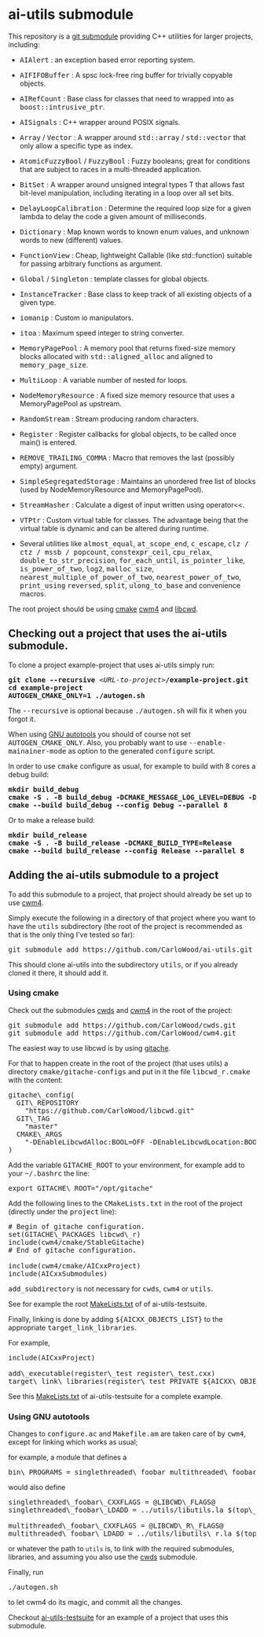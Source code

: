 # ai-utils submodule

This repository is a [git submodule](https://git-scm.com/book/en/v2/Git-Tools-Submodules)
providing C++ utilities for larger projects, including:

* <tt>AIAlert</tt> : an exception based error reporting system.
* <tt>AIFIFOBuffer</tt> : A spsc lock-free ring buffer for trivially copyable objects.
* <tt>AIRefCount</tt> : Base class for classes that need to wrapped into as <tt>boost::intrusive\_ptr</tt>.
* <tt>AISignals</tt> : C++ wrapper around POSIX signals.
* <tt>Array</tt> / <tt>Vector</tt> : A wrapper around <tt>std::array</tt> / <tt>std::vector</tt> that only allow a specific type as index.
* <tt>AtomicFuzzyBool</tt> / <tt>FuzzyBool</tt> : Fuzzy booleans; great for conditions that are subject to races in a multi-threaded application.
* <tt>BitSet<T></tt> : A wrapper around unsigned integral types T that allows fast bit-level manipulation, including iterating in a loop over all set bits.
* <tt>DelayLoopCalibration</tt> : Determine the required loop size for a given lambda to delay the code a given amount of milliseconds.
* <tt>Dictionary</tt> : Map known words to known enum values, and unknown words to new (different) values.
* <tt>FunctionView</tt> : Cheap, lightweight Callable (like std::function) suitable for passing arbitrary functions as argument.
* <tt>Global</tt> / <tt>Singleton</tt> : template classes for global objects.
* <tt>InstanceTracker</tt> : Base class to keep track of all existing objects of a given type.
* <tt>iomanip</tt> : Custom io manipulators.
* <tt>itoa</tt> : Maximum speed integer to string converter.
* <tt>MemoryPagePool</tt> : A memory pool that returns fixed-size memory blocks allocated with <tt>std::aligned\_alloc</tt> and aligned to <tt>memory\_page\_size</tt>.
* <tt>MultiLoop</tt> : A variable number of nested for loops.
* <tt>NodeMemoryResource</tt> : A fixed size memory resource that uses a MemoryPagePool as upstream.
* <tt>RandomStream</tt> : Stream producing random characters.
* <tt>Register</tt> : Register callbacks for global objects, to be called once main() is entered.
* <tt>REMOVE\_TRAILING\_COMMA</tt> : Macro that removes the last (possibly empty) argument.
* <tt>SimpleSegregatedStorage</tt> : Maintains an unordered free list of blocks (used by NodeMemoryResource and MemoryPagePool).
* <tt>StreamHasher</tt> : Calculate a digest of input written using operator<<.
* <tt>VTPtr</tt> : Custom virtual table for classes. The advantage being that the virtual table is dynamic and can be altered during runtime.

* Several utilities like <tt>almost\_equal</tt>, <tt>at\_scope\_end</tt>, <tt>c\_escape</tt>, <tt>clz / ctz / mssb / popcount</tt>,
  <tt>constexpr\_ceil</tt>, <tt>cpu\_relax</tt>, <tt>double\_to\_str\_precision</tt>, <tt>for\_each\_until</tt>,
  <tt>is\_pointer\_like</tt>, <tt>is\_power\_of\_two</tt>, <tt>log2</tt>, <tt>malloc\_size</tt>,
  <tt>nearest\_multiple\_of\_power\_of\_two</tt>, <tt>nearest\_power\_of\_two</tt>, <tt>print\_using</tt> <tt>reversed</tt>,
  <tt>split</tt>, <tt>ulong\_to\_base</tt> and convenience macros.

The root project should be using
[cmake](https://cmake.org/overview/)
[cwm4](https://github.com/CarloWood/cwm4) and
[libcwd](https://github.com/CarloWood/libcwd).

## Checking out a project that uses the ai-utils submodule.

To clone a project example-project that uses ai-utils simply run:

<pre>
<b>git clone --recursive</b> &lt;<i>URL-to-project</i>&gt;<b>/example-project.git</b>
<b>cd example-project</b>
<b>AUTOGEN_CMAKE_ONLY=1 ./autogen.sh</b>
</pre>

The <tt>--recursive</tt> is optional because <tt>./autogen.sh</tt> will fix
it when you forgot it.

When using [GNU autotools](https://en.wikipedia.org/wiki/GNU_Autotools) you should of course
not set <tt>AUTOGEN\_CMAKE\_ONLY</tt>. Also, you probably want to use <tt>--enable-mainainer-mode</tt>
as option to the generated <tt>configure</tt> script.

In order to use <tt>cmake</tt> configure as usual, for example to build with 8 cores a debug build:

<pre>
<b>mkdir build_debug</b>
<b>cmake -S . -B build_debug -DCMAKE_MESSAGE_LOG_LEVEL=DEBUG -DCMAKE_BUILD_TYPE=Debug -DCMAKE_VERBOSE_MAKEFILE=ON -DEnableDebugGlobal:BOOL=OFF</b>
<b>cmake --build build_debug --config Debug --parallel 8</b>
</pre>

Or to make a release build:

<pre>
<b>mkdir build_release</b>
<b>cmake -S . -B build_release -DCMAKE_BUILD_TYPE=Release</b>
<b>cmake --build build_release --config Release --parallel 8</b>
</pre>

## Adding the ai-utils submodule to a project

To add this submodule to a project, that project should already
be set up to use [cwm4](https://github.com/CarloWood/cwm4).

Simply execute the following in a directory of that project
where you want to have the <tt>utils</tt> subdirectory (the
root of the project is recommended as that is the only thing
I've tested so far):

<pre>
git submodule add https://github.com/CarloWood/ai-utils.git utils
</pre>

This should clone ai-utils into the subdirectory <tt>utils</tt>, or
if you already cloned it there, it should add it.

### Using cmake

Check out the submodules [cwds](https://github.com/CarloWood/cwds) and [cwm4](https://github.com/CarloWood/cwm4) in the root of the project:

<pre>
git submodule add https://github.com/CarloWood/cwds.git
git submodule add https://github.com/CarloWood/cwm4.git
</pre>

The easiest way to use libcwd is by using [gitache](https://github.com/CarloWood/gitache).

For that to happen create in the root of the project (that uses utils)
a directory <tt>cmake/gitache-configs</tt> and put in it the file <tt>libcwd\_r.cmake</tt>
with the content:

<pre>
gitache\_config(
  GIT\_REPOSITORY
    "https://github.com/CarloWood/libcwd.git"
  GIT\_TAG
    "master"
  CMAKE\_ARGS
    "-DEnableLibcwdAlloc:BOOL=OFF -DEnableLibcwdLocation:BOOL=ON"
)
</pre>

Add the variable <tt>GITACHE\_ROOT</tt> to your environment,
for example add to your <tt>~/.bashrc</tt> the line:

<pre>
export GITACHE\_ROOT="/opt/gitache"
</pre>

Add the following lines to the <tt>CMakeLists.txt</tt> in the
root of the project (directly under the <tt>project</tt> line):

<pre>
# Begin of gitache configuration.
set(GITACHE\_PACKAGES libcwd\_r)
include(cwm4/cmake/StableGitache)
# End of gitache configuration.

include(cwm4/cmake/AICxxProject)
include(AICxxSubmodules)
</pre>

<tt>add\_subdirectory</tt> is not necessary for <tt>cwds</tt>, <tt>cwm4</tt> or <tt>utils</tt>.

See for example the root [MakeLists.txt](https://github.com/CarloWood/ai-utils-testsuite/blob/master/CMakeLists.txt) of of ai-utils-testsuite.

Finally, linking is done by adding <tt>${AICXX\_OBJECTS\_LIST}</tt> to
the appropriate <tt>target\_link\_libraries</tt>.

For example,

<pre>
include(AICxxProject)

add\_executable(register\_test register\_test.cxx)
target\_link\_libraries(register\_test PRIVATE ${AICXX\_OBJECTS\_LIST})
</pre>

See this [MakeLists.txt](https://github.com/CarloWood/ai-utils-testsuite/blob/master/src/CMakeLists.txt)
of ai-utils-testsuite for a complete example.

### Using GNU autotools

Changes to <tt>configure.ac</tt> and <tt>Makefile.am</tt>
are taken care of by <tt>cwm4</tt>, except for linking
which works as usual;

for example, a module that defines a

<pre>
bin\_PROGRAMS = singlethreaded\_foobar multithreaded\_foobar
</pre>

would also define

<pre>
singlethreaded\_foobar\_CXXFLAGS = @LIBCWD\_FLAGS@
singlethreaded\_foobar\_LDADD = ../utils/libutils.la $(top\_builddir)/cwds/libcwds.la

multithreaded\_foobar\_CXXFLAGS = @LIBCWD\_R\_FLAGS@
multithreaded\_foobar\_LDADD = ../utils/libutils\_r.la $(top\_builddir)/cwds/libcwds\_r.la
</pre>

or whatever the path to `utils` is, to link with the required submodules,
libraries, and assuming you also use the [cwds](https://github.com/CarloWood/cwds) submodule.

Finally, run

<pre>
./autogen.sh
</pre>

to let cwm4 do its magic, and commit all the changes.

Checkout [ai-utils-testsuite](https://github.com/CarloWood/ai-utils-testsuite)
for an example of a project that uses this submodule.
